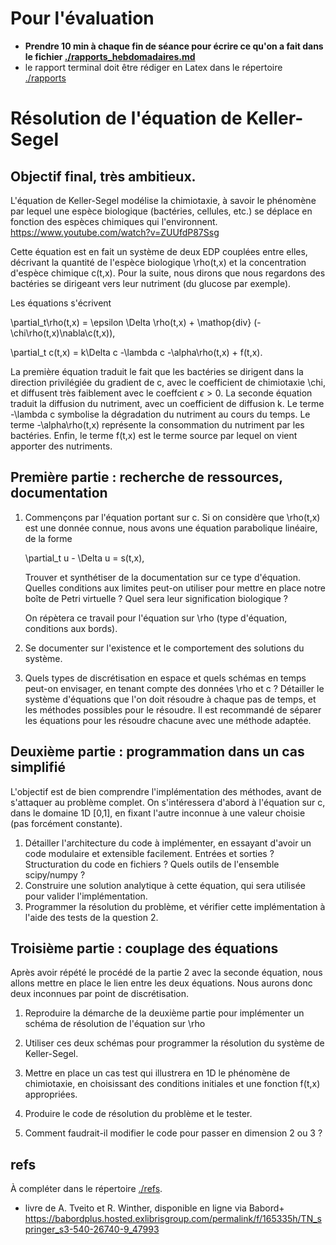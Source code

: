 # Pour l'évaluation

- **Prendre 10 min à chaque fin de séance pour écrire ce qu'on a fait
    dans le fichier
    [./rapports_hebdomadaires.md](./rapports_hebdomadaires.md)**
- le rapport terminal doit être rédiger en Latex dans le répertoire
  [./rapports](rapports)

# Résolution de l'équation de Keller-Segel

## Objectif final, très ambitieux.

L'équation de Keller-Segel modélise la chimiotaxie, à savoir le
phénomène par lequel une espèce biologique (bactéries, cellules, etc.)
se déplace en fonction des espèces chimiques qui l'environnent.
<https://www.youtube.com/watch?v=ZUUfdP87Ssg>

Cette équation est en fait un système de deux EDP couplées entre elles,
décrivant la quantité de l'espèce biologique \rho(t,x) et la
concentration d'espèce chimique c(t,x). Pour la suite, nous dirons que
nous regardons des bactéries se dirigeant vers leur nutriment (du
glucose par exemple).

Les équations s'écrivent

\partial_t\rho(t,x) = \epsilon \Delta \rho(t,x) + \mathop{div}
(-\chi\rho(t,x)\nabla\c(t,x)),

\partial_t c(t,x) = k\Delta c -\lambda c -\alpha\rho(t,x) + f(t,x).

La première équation traduit le fait que les bactéries se dirigent dans
la direction privilégiée du gradient de c, avec le coefficient de
chimiotaxie \chi, et diffusent très faiblement avec le coeffcient
$\epsilon>0$. La seconde équation traduit la diffusion du nutriment,
avec un coefficient de diffusion k. Le terme -\lambda c symbolise la
dégradation du nutriment au cours du temps.  Le terme -\alpha\rho(t,x)
représente la consommation du nutriment par les bactéries.  Enfin, le
terme f(t,x) est le terme source par lequel on vient apporter des
nutriments.

## Première partie : recherche de ressources, documentation

1. Commençons par l'équation portant sur c. Si on considère que
   \rho(t,x) est une donnée connue, nous avons une équation parabolique
   linéaire, de la forme

   \partial_t u - \Delta u = s(t,x),

   Trouver et synthétiser de la documentation sur ce type
   d'équation. Quelles conditions aux limites peut-on utiliser pour
   mettre en place notre boîte de Petri virtuelle ? Quel sera leur
   signification biologique ? 

   On répètera ce travail pour l'équation sur \rho (type d'équation,
   conditions aux bords).

2. Se documenter sur l'existence et le comportement des solutions du
   système.

3. Quels types de discrétisation en espace et quels schémas en temps
   peut-on envisager, en tenant compte des données \rho et c ?
   Détailler le système d'équations que l'on doit résoudre à chaque pas
   de temps, et les méthodes possibles pour le résoudre. Il est
   recommandé de séparer les équations pour les résoudre chacune avec
   une méthode adaptée.

## Deuxième partie : programmation dans un cas simplifié

L'objectif est de bien comprendre l'implémentation des méthodes, avant
de s'attaquer au problème complet. On s'intéressera d'abord à l'équation
sur c, dans le domaine 1D [0,1], en fixant l'autre inconnue à une valeur
choisie (pas forcément constante).

1. Détailler l'architecture du code à implémenter, en essayant d'avoir un code
   modulaire et extensible facilement. Entrées et sorties ? Structuration du
   code en fichiers ? Quels outils de l'ensemble scipy/numpy ?
2. Construire une solution analytique à cette équation, qui sera
   utilisée pour valider l'implémentation.
3. Programmer la résolution du problème, et vérifier cette
   implémentation à l'aide des tests de la question 2.

## Troisième partie : couplage des équations

Après avoir répété le procédé de la partie 2 avec la seconde équation,
nous allons mettre en place le lien entre les deux équations. Nous
aurons donc deux inconnues par point de discrétisation.

1. Reproduire la démarche de la deuxième partie pour implémenter un
   schéma de résolution de l'équation sur \rho

2. Utiliser ces deux schémas pour programmer la résolution du système de
   Keller-Segel.
   
3. Mettre en place un cas test qui illustrera en 1D le phénomène de
   chimiotaxie, en choisissant des conditions initiales et une fonction
   f(t,x) appropriées.

3. Produire le code de résolution du problème et le tester.

4. Comment faudrait-il modifier le code pour passer en dimension 2 ou 3
   ?

## refs

À compléter dans le répertoire [./refs](./refs).
- livre de A. Tveito et R. Winther, disponible en ligne via Babord+
  https://babordplus.hosted.exlibrisgroup.com/permalink/f/165335h/TN_springer_s3-540-26740-9_47993
